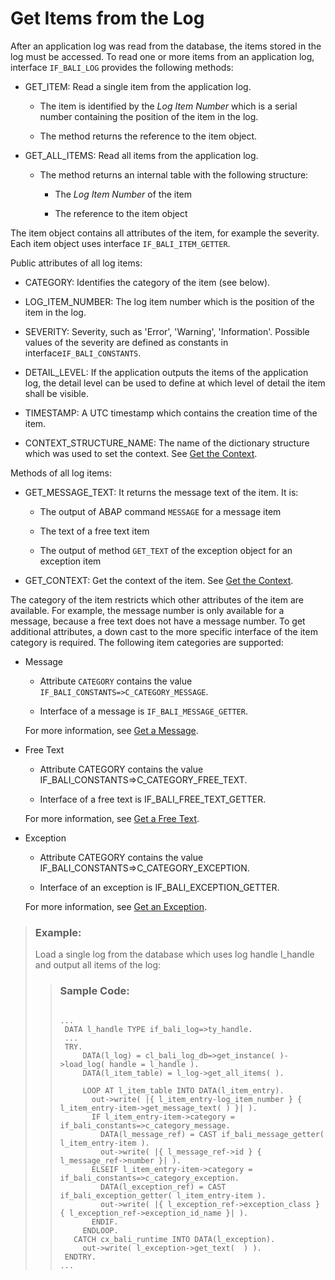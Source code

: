 <!-- loioc4783e6d6675422aa0ddbe981ac51189 -->

# Get Items from the Log

After an application log was read from the database, the items stored in the log must be accessed. To read one or more items from an application log, interface `IF_BALI_LOG` provides the following methods:

-   GET\_ITEM: Read a single item from the application log.

    -   The item is identified by the *Log Item Number* which is a serial number containing the position of the item in the log.

    -   The method returns the reference to the item object.


-   GET\_ALL\_ITEMS: Read all items from the application log.

    -   The method returns an internal table with the following structure:

        -   The *Log Item Number* of the item

        -   The reference to the item object




The item object contains all attributes of the item, for example the severity. Each item object uses interface `IF_BALI_ITEM_GETTER`.

Public attributes of all log items:

-   CATEGORY: Identifies the category of the item \(see below\).

-   LOG\_ITEM\_NUMBER: The log item number which is the position of the item in the log.

-   SEVERITY: Severity, such as 'Error', 'Warning', 'Information'. Possible values of the severity are defined as constants in interface`IF_BALI_CONSTANTS`.

-   DETAIL\_LEVEL: If the application outputs the items of the application log, the detail level can be used to define at which level of detail the item shall be visible.

-   TIMESTAMP: A UTC timestamp which contains the creation time of the item.

-   CONTEXT\_STRUCTURE\_NAME: The name of the dictionary structure which was used to set the context. See [Get the Context](get-the-context-80b6442.md).


Methods of all log items:

-   GET\_MESSAGE\_TEXT: It returns the message text of the item. It is:

    -   The output of ABAP command `MESSAGE` for a message item

    -   The text of a free text item

    -   The output of method `GET_TEXT` of the exception object for an exception item


-   GET\_CONTEXT: Get the context of the item. See [Get the Context](get-the-context-80b6442.md).


The category of the item restricts which other attributes of the item are available. For example, the message number is only available for a message, because a free text does not have a message number. To get additional attributes, a down cast to the more specific interface of the item category is required. The following item categories are supported:

-   Message

    -   Attribute `CATEGORY` contains the value `IF_BALI_CONSTANTS=>C_CATEGORY_MESSAGE`.

    -   Interface of a message is `IF_BALI_MESSAGE_GETTER`.


    For more information, see [Get a Message](get-a-message-670d6d4.md).

-   Free Text

    -   Attribute CATEGORY contains the value IF\_BALI\_CONSTANTS=\>C\_CATEGORY\_FREE\_TEXT.

    -   Interface of a free text is IF\_BALI\_FREE\_TEXT\_GETTER.


    For more information, see [Get a Free Text](get-a-free-text-08f1c7d.md).

-   Exception

    -   Attribute CATEGORY contains the value IF\_BALI\_CONSTANTS=\>C\_CATEGORY\_EXCEPTION.

    -   Interface of an exception is IF\_BALI\_EXCEPTION\_GETTER.


    For more information, see [Get an Exception](get-an-exception-b1f6ffa.md).


> ### Example:  
> Load a single log from the database which uses log handle l\_handle and output all items of the log:
> 
> > ### Sample Code:  
> > ```abap
> > 
> > ...  
> >  DATA l_handle TYPE if_bali_log=>ty_handle.
> >  ...
> >  TRY.
> >      DATA(l_log) = cl_bali_log_db=>get_instance( )->load_log( handle = l_handle ).
> >      DATA(l_item_table) = l_log->get_all_items( ).
> > 
> >      LOOP AT l_item_table INTO DATA(l_item_entry).
> >        out->write( |{ l_item_entry-log_item_number } { l_item_entry-item->get_message_text( ) }| ).
> >        IF l_item_entry-item->category = if_bali_constants=>c_category_message.
> >          DATA(l_message_ref) = CAST if_bali_message_getter( l_item_entry-item ).
> >          out->write( |{ l_message_ref->id } { l_message_ref->number }| ).
> >        ELSEIF l_item_entry-item->category = if_bali_constants=>c_category_exception.
> >          DATA(l_exception_ref) = CAST if_bali_exception_getter( l_item_entry-item ).
> >          out->write( |{ l_exception_ref->exception_class } { l_exception_ref->exception_id_name }| ).
> >        ENDIF.
> >      ENDLOOP.
> >    CATCH cx_bali_runtime INTO DATA(l_exception).
> >      out->write( l_exception->get_text(  ) ).
> >  ENDTRY.
> > ...
> > ```

